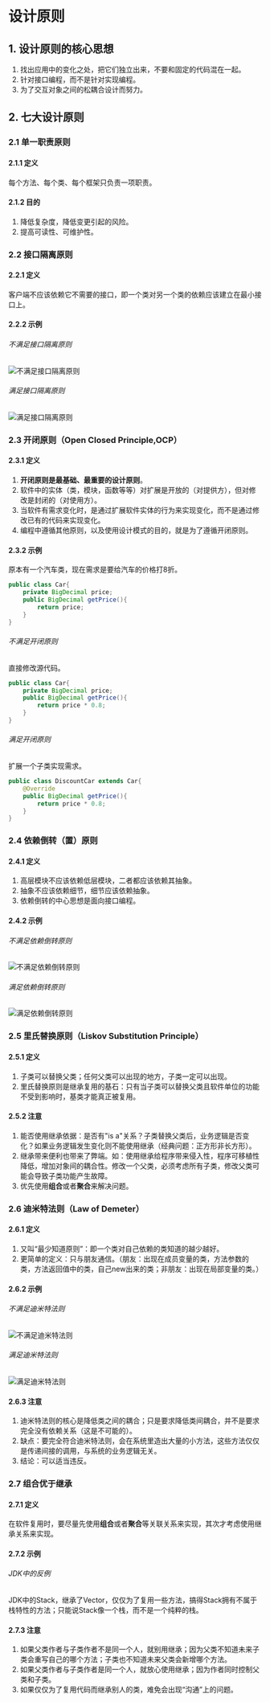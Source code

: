 # 设计原则

## 1. 设计原则的核心思想
1. 找出应用中的变化之处，把它们独立出来，不要和固定的代码混在一起。
2. 针对接口编程，而不是针对实现编程。
3. 为了交互对象之间的松耦合设计而努力。

## 2. 七大设计原则

### 2.1 单一职责原则
#### 2.1.1 定义
每个方法、每个类、每个框架只负责一项职责。  
#### 2.1.2 目的
1. 降低复杂度，降低变更引起的风险。
2. 提高可读性、可维护性。

### 2.2 接口隔离原则
#### 2.2.1 定义
客户端不应该依赖它不需要的接口，即一个类对另一个类的依赖应该建立在最小接口上。
#### 2.2.2 示例
###### 不满足接口隔离原则  
![不满足接口隔离原则](images/principle/接口隔离原则反例.png)  
###### 满足接口隔离原则  
![满足接口隔离原则](images/principle/接口隔离原则正例.png)

### 2.3 开闭原则（Open Closed Principle,OCP）
#### 2.3.1 定义
1. **开闭原则是最基础、最重要的设计原则**。
2. 软件中的实体（类，模块，函数等等）对扩展是开放的（对提供方），但对修改是封闭的（对使用方）。
3. 当软件有需求变化时，是通过扩展软件实体的行为来实现变化，而不是通过修改已有的代码来实现变化。
4. 编程中遵循其他原则，以及使用设计模式的目的，就是为了遵循开闭原则。
#### 2.3.2 示例
原本有一个汽车类，现在需求是要给汽车的价格打8折。
```java
public class Car{
    private BigDecimal price;
    public BigDecimal getPrice(){
        return price;
    }
}
```
###### 不满足开闭原则
直接修改源代码。
```java
public class Car{
    private BigDecimal price;
    public BigDecimal getPrice(){
        return price * 0.8;
    }
}
```
###### 满足开闭原则
扩展一个子类实现需求。
```java
public class DiscountCar extends Car{
    @Override
    public BigDecimal getPrice(){
        return price * 0.8;
    }
}
```

### 2.4 依赖倒转（置）原则
#### 2.4.1 定义
1. 高层模块不应该依赖低层模块，二者都应该依赖其抽象。
2. 抽象不应该依赖细节，细节应该依赖抽象。
3. 依赖倒转的中心思想是面向接口编程。
#### 2.4.2 示例
###### 不满足依赖倒转原则
![不满足依赖倒转原则](images/principle/依赖倒转原则反例.png) 
###### 满足依赖倒转原则
![满足依赖倒转原则](images/principle/依赖倒转原则正例.png) 

### 2.5 里氏替换原则（Liskov Substitution Principle）
#### 2.5.1 定义
1. 子类可以替换父类；任何父类可以出现的地方，子类一定可以出现。
2. 里氏替换原则是继承复用的基石：只有当子类可以替换父类且软件单位的功能不受到影响时，基类才能真正被复用。
#### 2.5.2 注意
1. 能否使用继承依据：是否有"is a"关系？子类替换父类后，业务逻辑是否变化？如果业务逻辑发生变化则不能使用继承（经典问题：正方形非长方形）。
2. 继承带来便利也带来了弊端。如：使用继承给程序带来侵入性，程序可移植性降低，增加对象间的耦合性。修改一个父类，必须考虑所有子类，修改父类可能会导致子类功能产生故障。
3. 优先使用**组合**或者**聚合**来解决问题。

### 2.6 迪米特法则（Law of Demeter）
#### 2.6.1 定义
1. 又叫“最少知道原则”：即一个类对自己依赖的类知道的越少越好。
2. 更简单的定义：只与朋友通信。（朋友：出现在成员变量的类，方法参数的类，方法返回值中的类，自己new出来的类；非朋友：出现在局部变量的类。）
#### 2.6.2 示例
###### 不满足迪米特法则
![不满足迪米特法则](images/principle/迪米特法则反例.png)
###### 满足迪米特法则
![满足迪米特法则](images/principle/迪米特法则正例.png)
#### 2.6.3 注意
1. 迪米特法则的核心是降低类之间的耦合；只是要求降低类间耦合，并不是要求完全没有依赖关系（这是不可能的）。
2. 缺点：要完全符合迪米特法则，会在系统里造出大量的小方法，这些方法仅仅是传递间接的调用，与系统的业务逻辑无关。
3. 结论：可以适当违反。

### 2.7 组合优于继承
#### 2.7.1 定义
在软件复用时，要尽量先使用**组合**或者**聚合**等关联关系来实现，其次才考虑使用继承关系来实现。
#### 2.7.2 示例
###### JDK中的反例
JDK中的Stack，继承了Vector，仅仅为了复用一些方法，搞得Stack拥有不属于栈特性的方法；只能说Stack像一个栈，而不是一个纯粹的栈。
#### 2.7.3 注意
1. 如果父类作者与子类作者不是同一个人，就别用继承；因为父类不知道未来子类会重写自己的哪个方法；子类也不知道未来父类会新增哪个方法。
2. 如果父类作者与子类作者是同一个人，就放心使用继承；因为作者同时控制父类和子类。
3. 如果仅仅为了复用代码而继承别人的类，难免会出现“沟通”上的问题。